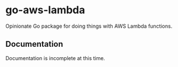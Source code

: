# go-aws-lambda

Opinionate Go package for doing things with AWS Lambda functions.

## Documentation

Documentation is incomplete at this time.